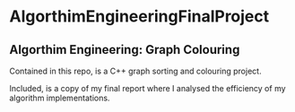 # AlgorthimEngineeringFinalProject
<h2> Algorthim Engineering: Graph Colouring </h2> 

Contained in this repo, is a C++ graph sorting and colouring project. 

Included, is a copy of my final report where I analysed the efficiency of my algorithm implementations. 
